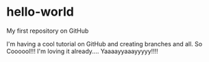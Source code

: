 # hello-world
My first repository on GitHub

I'm having a cool tutorial on GitHub and creating branches and all. So Coooool!!!
I'm loving it already.... Yaaaayyaaayyyyy!!!!
